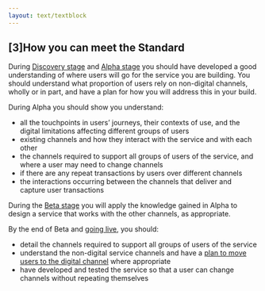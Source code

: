 ```yaml
---
layout: text/textblock
---
```


## [3]How you can meet the Standard

During [Discovery stage](/topics/service-design-delivery-process/discovery-stage/) and [Alpha stage](/topics/service-design-delivery-process/alpha-stage/) you should have developed a good understanding of where users will go for the service you are building. You should understand what proportion of users rely on non-digital channels, wholly or in part, and have a plan for how you will address this in your build.

During Alpha you should show you understand:

- all the touchpoints in users’ journeys, their contexts of use, and the digital limitations affecting different groups of users
- existing channels and how they interact with the service and with each other
- the channels required to support all groups of users of the service, and where a user may need to change channels
- if there are any repeat transactions by users over different channels
- the interactions occurring between the channels that deliver and capture user transactions

During the [Beta stage](/topics/service-design-delivery-process/beta-stage/) you will apply the knowledge gained in Alpha to design a service that works with the other channels, as appropriate.

By the end of Beta and [going live](/topics/service-design-delivery-process/live-stage/), you should:

- detail the channels required to support all groups of users of the service
- understand the non-digital service channels and have a [plan to move users to the digital channel](/digital-service-standard/13-encourage-use-of-the-digital-service) where appropriate
- have developed and tested the service so that a user can change channels without repeating themselves
